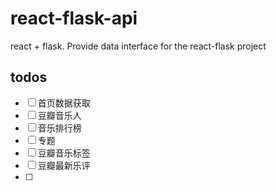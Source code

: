 # react-flask-api

react + flask. Provide data interface for the react-flask project

## todos

- [ ] 首页数据获取
- [ ] 豆瓣音乐人
- [ ] 音乐排行榜
- [ ] 专题
- [ ] 豆瓣音乐标签
- [ ] 豆瓣最新乐评
- [ ] 
